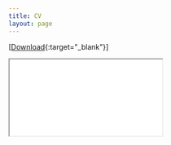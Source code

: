 ```yaml
---
title: CV
layout: page
---
```


[[Download](assets/cv/CV_SeongtaekLim.pdf){:target="_blank"}]

<iframe class='cv-iframe' src="{{ site.url }}/assets/cv/CV_SeongtaekLim.pdf"></iframe>
